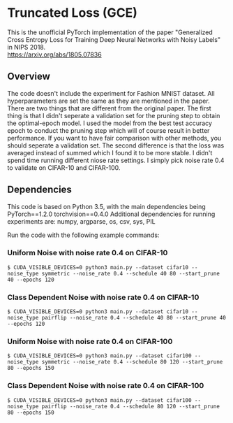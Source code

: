 # Truncated Loss (GCE)
 
This is the unofficial PyTorch implementation of the paper "Generalized Cross Entropy Loss for Training Deep Neural Networks with Noisy Labels" in NIPS 2018.<br> 
https://arxiv.org/abs/1805.07836


## Overview

The code doesn't include the experiment for Fashion MNIST dataset. All hyperparameters are set the same as they are mentioned in the paper. There are two things that are different from the original paper. The first thing is that I didn't seperate a validation set for the pruning step to obtain the optimal-epoch model. I used the model from the best test accuracy epoch to conduct the pruning step which will of course result in better performance. If you want to have fair comparison with other methods, you should seperate a validation set. The second difference is that the loss was averaged instead of summed which I found it to be more stable. I didn't spend time running different niose rate settings. I simply pick noise rate 0.4 to validate on CIFAR-10 and CIFAR-100.


## Dependencies
This code is based on Python 3.5, with the main dependencies being PyTorch==1.2.0 torchvision==0.4.0 Additional dependencies for running experiments are: numpy, argparse, os, csv, sys, PIL


Run the code with the following example commands:<br>
###  Uniform Noise with noise rate 0.4 on CIFAR-10
```
$ CUDA_VISIBLE_DEVICES=0 python3 main.py --dataset cifar10 --noise_type symmetric --noise_rate 0.4 --schedule 40 80 --start_prune 40 --epochs 120
```
###  Class Dependent Noise with noise rate 0.4 on CIFAR-10
```
$ CUDA_VISIBLE_DEVICES=0 python3 main.py --dataset cifar10 --noise_type pairflip --noise_rate 0.4 --schedule 40 80 --start_prune 40 --epochs 120
```
###  Uniform Noise with noise rate 0.4 on CIFAR-100

```
$ CUDA_VISIBLE_DEVICES=0 python3 main.py --dataset cifar100 --noise_type symmetric --noise_rate 0.4 --schedule 80 120 --start_prune 80 --epochs 150
```
###  Class Dependent Noise with noise rate 0.4 on CIFAR-100

```
$ CUDA_VISIBLE_DEVICES=0 python3 main.py --dataset cifar100 --noise_type pairflip --noise_rate 0.4 --schedule 80 120 --start_prune 80 --epochs 150
```



